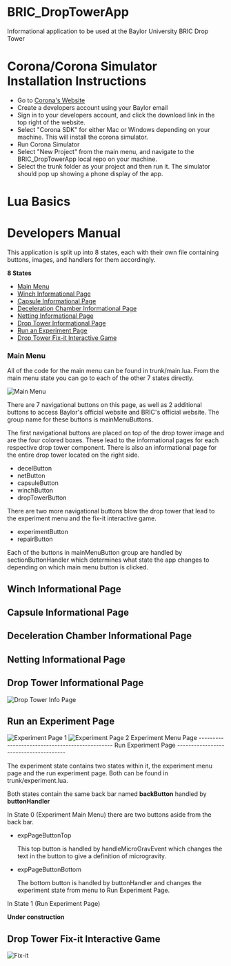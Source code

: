 # BRIC_DropTowerApp
Informational application to be used at the Baylor University BRIC Drop Tower

# Corona/Corona Simulator Installation Instructions

* Go to [Corona's Website](https://coronalabs.com/ "Corona Download Site")
* Create a developers account using your Baylor email
* Sign in to your developers account, and click the download link in the top right of the website.
* Select "Corona SDK" for either Mac or Windows depending on your machine. This will install the corona simulator.
* Run Corona Simulator
* Select "New Project" from the main menu, and navigate to the BRIC_DropTowerApp local repo on your machine. 
* Select the trunk folder as your project and then run it. The simulator should pop up showing a phone display of the app.

# Lua Basics



# Developers Manual
This application is split up into 8 states, each with their own file containing buttons, images, and handlers for them accordingly.

__8 States__
  * [Main Menu](#Main-Menu)
  * [Winch Informational Page](#winch-informational-page)
  * [Capsule Informational Page](#capsule-informational-page)
  * [Deceleration Chamber Informational Page](#feceleration-chamber-informational-page)
  * [Netting Informational Page](#netting-information-page)
  * [Drop Tower Informational Page](#drop-tower-informational-page)
  * [Run an Experiment Page](#run-an-experiment-page)
  * [Drop Tower Fix-it Interactive Game](#drop-tower-fix-it-interactive-game)
  
  ### Main Menu
  All of the code for the main menu can be found in trunk/main.lua.
  From the main menu state you can go to each of the other 7 states directly.
  
  ![Main Menu](https://github.com/saulf95/BRIC_DropTowerApp/blob/master/images/mainmenu.PNG "Main Menu")
  
  
  There are 7 navigational buttons on this page, as well as 2 additional buttons to access Baylor's official website and BRIC's official website. The group name for these buttons is mainMenuButtons.
  
  The first navigational buttons are placed on top of the drop tower image and are the four colored boxes. These lead to the informational pages for each respective drop tower component. There is also an informational page for the entire drop tower located on the right side.
  * decelButton
  * netButton
  * capsuleButton
  * winchButton
  * dropTowerButton
  
  There are two more navigational buttons blow the drop tower that lead to the experiment menu and the fix-it interactive game.
  * experimentButton
  * repairButton
  
  Each of the buttons in mainMenuButton group are handled by sectionButtonHandler which determines what state the app changes to depending on which main menu button is clicked. 
  
  
  ## Winch Informational Page
  
  ## Capsule Informational Page
  
  ## Deceleration Chamber Informational Page
  
  ## Netting Informational Page
  
  ## Drop Tower Informational Page
  ![Drop Tower Info Page](https://github.com/saulf95/BRIC_DropTowerApp/blob/master/images/droptowerinfo.PNG "Drop Tower Info Page")
  
  ## Run an Experiment Page
  ![Experiment Page 1](https://github.com/saulf95/BRIC_DropTowerApp/blob/master/images/experimentpage1.PNG "Experiment Home Page")
  ![Experiment Page 2](https://github.com/saulf95/BRIC_DropTowerApp/blob/master/images/experimentpage2.PNG "Run Experiment Page")
  Experiment Menu Page -----------------------------------------------  Run Experiment Page --------------------------------------
  
  The experiment state contains two states within it, the experiment menu page and the run experiment page. Both can be found in trunk/experiment.lua.
  
  Both states contain the same back bar named **backButton** handled by **buttonHandler**
  
  In State 0 (Experiment Main Menu) there are two buttons aside from the back bar. 
  * expPageButtonTop
  
     This top button is handled by handleMicroGravEvent which changes the text in the button to give a definition of microgravity.
  
  * expPageButtonBottom
  
     The bottom button is handled by buttonHandler and changes the experiment state from menu to Run Experiment Page.
     
  In State 1 (Run Experiment Page)
  
  **Under construction**
  
  
  
  ## Drop Tower Fix-it Interactive Game
  ![Fix-it](https://github.com/saulf95/BRIC_DropTowerApp/blob/master/images/fixitmenu.PNG "Fix-it Menu")
  



